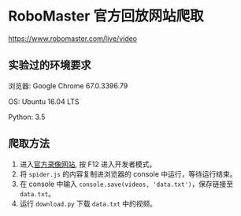 # RoboMaster 官方回放网站爬取

https://www.robomaster.com/live/video

## 实验过的环境要求

浏览器: Google Chrome 67.0.3396.79

OS: Ubuntu 16.04 LTS

Python: 3.5

## 爬取方法

1. 进入[官方录像网站](https://www.robomaster.com/live/video), 按 F12 进入开发者模式。
2. 将 `spider.js` 的内容复制进浏览器的 console 中运行，等待运行结束。
3. 在 console 中输入 `console.save(videos, 'data.txt')`，保存链接至 `data.txt`。
4. 运行 `download.py` 下载 `data.txt` 中的视频。
